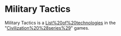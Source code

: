 # Military Tactics

Military Tactics is a [List%20of%20technologies](technology) in the "[Civilization%20%28series%29](Civilization)" games.